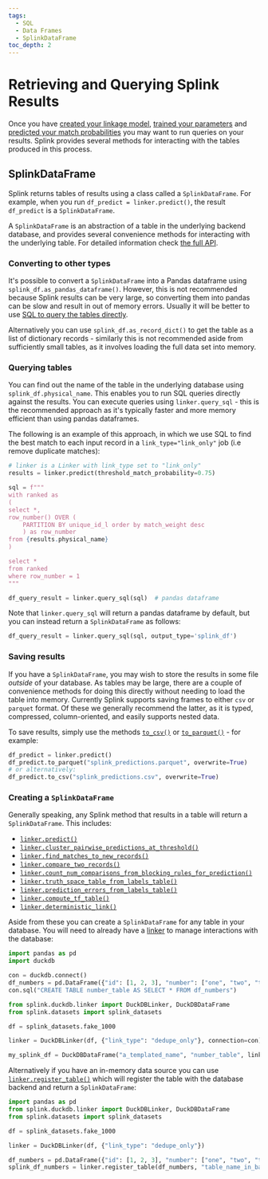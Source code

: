 ```yaml
---
tags:
  - SQL
  - Data Frames
  - SplinkDataFrame
toc_depth: 2
---
```

# Retrieving and Querying Splink Results

Once you have [created your linkage model](./settings.md), [trained your parameters](../demos/tutorials/04_Estimating_model_parameters.html) and [predicted your match probabilities](../demos/tutorials/05_Predicting_results.html) you may want to run queries on your results. Splink provides several methods for interacting with the tables produced in this process.

## SplinkDataFrame

Splink returns tables of results using a class called a `SplinkDataFrame`.
For example, when you run `df_predict = linker.predict()`, the result `df_predict` is a `SplinkDataFrame`.

A `SplinkDataFrame` is an abstraction of a table in the underlying backend database, and provides several convenience methods for interacting with the underlying table.
For detailed information check [the full API](../SplinkDataFrame.md).

### Converting to other types

It's possible to convert a `SplinkDataFrame` into a Pandas dataframe using `splink_df.as_pandas_dataframe()`. However, this is not recommended because Splink results can be very large, so converting them into pandas can be slow and result in out of memory errors. Usually it will be better to use [SQL to query the tables directly](#querying-tables).

Alternatively you can use `splink_df.as_record_dict()` to get the table as a list of dictionary records - similarly this is not recommended aside from sufficiently small tables, as it involves loading the full data set into memory.

### Querying tables

You can find out the name of the table in the underlying database using `splink_df.physical_name`. This enables you to run SQL queries directly against the results.
You can execute queries using `linker.query_sql` - 
this is the recommended approach as it's typically faster and more memory efficient than using pandas dataframes.

The following is an example of this approach, in which we use SQL to find the best match to each input record in a `link_type="link_only"` job (i.e remove duplicate matches):

```python
# linker is a Linker with link_type set to "link_only"
results = linker.predict(threshold_match_probability=0.75)

sql = f"""
with ranked as
(
select *,
row_number() OVER (
    PARTITION BY unique_id_l order by match_weight desc
    ) as row_number
from {results.physical_name}
)

select *
from ranked
where row_number = 1
"""

df_query_result = linker.query_sql(sql)  # pandas dataframe
```

Note that `linker.query_sql` will return a pandas dataframe by default, but you can instead return a `SplinkDataFrame` as follows:
```python
df_query_result = linker.query_sql(sql, output_type='splink_df')
```

### Saving results

If you have a `SplinkDataFrame`, you may wish to store the results in some file _outside_ of your database.
As tables may be large, there are a couple of convenience methods for doing this directly without needing to load the table into memory.
Currently Splink supports saving frames to either `csv` or `parquet` format.
Of these we generally recommend the latter, as it is typed, compressed, column-oriented, and easily supports nested data.

To save results, simply use the methods [`to_csv()`](../SplinkDataFrame.md#splink.splink_dataframe.SplinkDataFrame.to_csv) or [`to_parquet()`](../SplinkDataFrame.md#splink.splink_dataframe.SplinkDataFrame.to_parquet) - for example:
```python
df_predict = linker.predict()
df_predict.to_parquet("splink_predictions.parquet", overwrite=True)
# or alternatively:
df_predict.to_csv("splink_predictions.csv", overwrite=True)
```

### Creating a `SplinkDataFrame`

Generally speaking, any Splink method that results in a table will return a `SplinkDataFrame`. This includes:

* [`linker.predict()`](../linker.md#splink.linker.Linker.predict)
* [`linker.cluster_pairwise_predictions_at_threshold()`](../linker.md#splink.linker.Linker.cluster_pairwise_predictions_at_threshold)
* [`linker.find_matches_to_new_records()`](../linker.md#splink.linker.Linker.find_matches_to_new_records)
* [`linker.compare_two_records()`](../linker.md#splink.linker.Linker.compare_two_records)
* [`linker.count_num_comparisons_from_blocking_rules_for_prediction()`](../linker.md#count_num_comparisons_from_blocking_rules_for_prediction)
* [`linker.truth_space_table_from_labels_table()`](../linker.md#splink.linker.Linker.truth_space_table_from_labels_table)
* [`linker.prediction_errors_from_labels_table()`](../linker.md#splink.linker.Linker.prediction_errors_from_labels_table)
* [`linker.compute_tf_table()`](../linker.md#splink.linker.Linker.compute_tf_table)
* [`linker.deterministic_link()`](../linker.md#splink.linker.Linker.deterministic_link)

Aside from these you can create a `SplinkDataFrame` for any table in your database. You will need to already have a [linker](../linker.md)
to manage interactions with the database:
```python
import pandas as pd
import duckdb

con = duckdb.connect()
df_numbers = pd.DataFrame({"id": [1, 2, 3], "number": ["one", "two", "three"]})
con.sql("CREATE TABLE number_table AS SELECT * FROM df_numbers")

from splink.duckdb.linker import DuckDBLinker, DuckDBDataFrame
from splink.datasets import splink_datasets

df = splink_datasets.fake_1000

linker = DuckDBLinker(df, {"link_type": "dedupe_only"}, connection=con)

my_splink_df = DuckDBDataFrame("a_templated_name", "number_table", linker)
```

Alternatively if you have an in-memory data source you can use [`linker.register_table()`](../linker.md#splink.linker.Linker.register_table) which will register the table with the database backend and return a `SplinkDataFrame`:
```python
import pandas as pd
from splink.duckdb.linker import DuckDBLinker, DuckDBDataFrame
from splink.datasets import splink_datasets

df = splink_datasets.fake_1000

linker = DuckDBLinker(df, {"link_type": "dedupe_only"})

df_numbers = pd.DataFrame({"id": [1, 2, 3], "number": ["one", "two", "three"]})
splink_df_numbers = linker.register_table(df_numbers, "table_name_in_backend")
```
